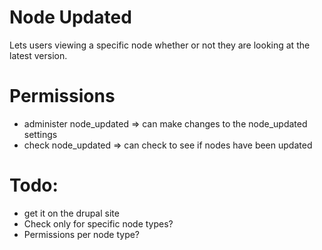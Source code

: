 Node Updated
==
Lets users viewing a specific node whether or not they are looking at the latest version.

Permissions
==
* administer node_updated => can make changes to the node_updated settings
* check node_updated => can check to see if nodes have been updated

Todo:
==
* get it on the drupal site
* Check only for specific node types?
* Permissions per node type?
